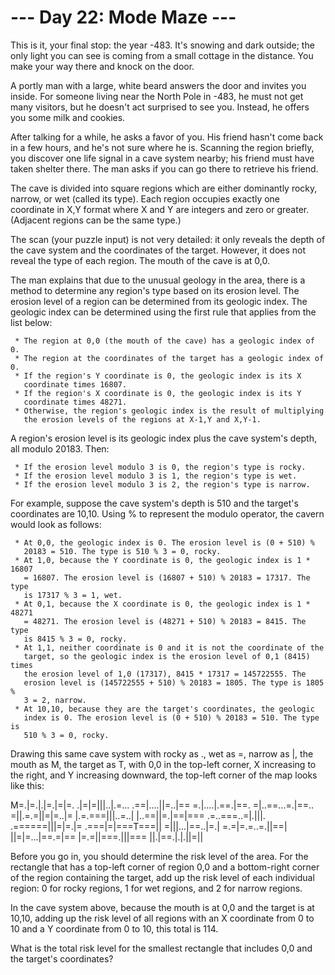 # --- Day 22: Mode Maze ---

   This is it, your final stop: the year -483. It's snowing and dark outside;
   the only light you can see is coming from a small cottage in the distance.
   You make your way there and knock on the door.

   A portly man with a large, white beard answers the door and invites you
   inside. For someone living near the North Pole in -483, he must not get
   many visitors, but he doesn't act surprised to see you. Instead, he offers
   you some milk and cookies.

   After talking for a while, he asks a favor of you. His friend hasn't come
   back in a few hours, and he's not sure where he is. Scanning the region
   briefly, you discover one life signal in a cave system nearby; his friend
   must have taken shelter there. The man asks if you can go there to
   retrieve his friend.

   The cave is divided into square regions which are either dominantly rocky,
   narrow, or wet (called its type). Each region occupies exactly one
   coordinate in X,Y format where X and Y are integers and zero or greater.
   (Adjacent regions can be the same type.)

   The scan (your puzzle input) is not very detailed: it only reveals the
   depth of the cave system and the coordinates of the target. However, it
   does not reveal the type of each region. The mouth of the cave is at 0,0.

   The man explains that due to the unusual geology in the area, there is a
   method to determine any region's type based on its erosion level. The
   erosion level of a region can be determined from its geologic index. The
   geologic index can be determined using the first rule that applies from
   the list below:

     * The region at 0,0 (the mouth of the cave) has a geologic index of 0.
     * The region at the coordinates of the target has a geologic index of 0.
     * If the region's Y coordinate is 0, the geologic index is its X
       coordinate times 16807.
     * If the region's X coordinate is 0, the geologic index is its Y
       coordinate times 48271.
     * Otherwise, the region's geologic index is the result of multiplying
       the erosion levels of the regions at X-1,Y and X,Y-1.

   A region's erosion level is its geologic index plus the cave system's
   depth, all modulo 20183. Then:

     * If the erosion level modulo 3 is 0, the region's type is rocky.
     * If the erosion level modulo 3 is 1, the region's type is wet.
     * If the erosion level modulo 3 is 2, the region's type is narrow.

   For example, suppose the cave system's depth is 510 and the target's
   coordinates are 10,10. Using % to represent the modulo operator, the
   cavern would look as follows:

     * At 0,0, the geologic index is 0. The erosion level is (0 + 510) %
       20183 = 510. The type is 510 % 3 = 0, rocky.
     * At 1,0, because the Y coordinate is 0, the geologic index is 1 * 16807
       = 16807. The erosion level is (16807 + 510) % 20183 = 17317. The type
       is 17317 % 3 = 1, wet.
     * At 0,1, because the X coordinate is 0, the geologic index is 1 * 48271
       = 48271. The erosion level is (48271 + 510) % 20183 = 8415. The type
       is 8415 % 3 = 0, rocky.
     * At 1,1, neither coordinate is 0 and it is not the coordinate of the
       target, so the geologic index is the erosion level of 0,1 (8415) times
       the erosion level of 1,0 (17317), 8415 * 17317 = 145722555. The
       erosion level is (145722555 + 510) % 20183 = 1805. The type is 1805 %
       3 = 2, narrow.
     * At 10,10, because they are the target's coordinates, the geologic
       index is 0. The erosion level is (0 + 510) % 20183 = 510. The type is
       510 % 3 = 0, rocky.

   Drawing this same cave system with rocky as ., wet as =, narrow as |, the
   mouth as M, the target as T, with 0,0 in the top-left corner, X increasing
   to the right, and Y increasing downward, the top-left corner of the map
   looks like this:

 M=.|=.|.|=.|=|=.
 .|=|=|||..|.=...
 .==|....||=..|==
 =.|....|.==.|==.
 =|..==...=.|==..
 =||.=.=||=|=..|=
 |.=.===|||..=..|
 |..==||=.|==|===
 .=..===..=|.|||.
 .======|||=|=.|=
 .===|=|===T===||
 =|||...|==..|=.|
 =.=|=.=..=.||==|
 ||=|=...|==.=|==
 |=.=||===.|||===
 ||.|==.|.|.||=||

   Before you go in, you should determine the risk level of the area. For the
   rectangle that has a top-left corner of region 0,0 and a bottom-right
   corner of the region containing the target, add up the risk level of each
   individual region: 0 for rocky regions, 1 for wet regions, and 2 for
   narrow regions.

   In the cave system above, because the mouth is at 0,0 and the target is at
   10,10, adding up the risk level of all regions with an X coordinate from 0
   to 10 and a Y coordinate from 0 to 10, this total is 114.

   What is the total risk level for the smallest rectangle that includes 0,0
   and the target's coordinates?

